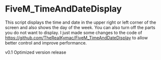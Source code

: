 # FiveM_TimeAndDateDisplay
This script displays the time and date in the upper right or left corner of the screen and also shows the day of the week. You can also turn off the parts you do not want to display. 
I just made some changes to the code of https://github.com/TheRealKymac/FiveM_TimeAndDateDisplay to allow better control and improve performance.

v0.1 Optimized version release
